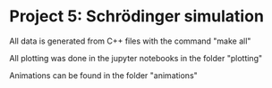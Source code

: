# Project 5: Schrödinger simulation

All data is generated from C++ files with the command "make all"

All plotting was done in the jupyter notebooks in the folder "plotting"

Animations can be found in the folder "animations"
